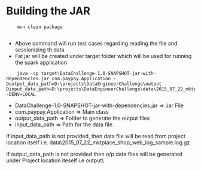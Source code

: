 # Building the JAR

```
    mvn clean package
    
```
* Above command will run test cases regarding reading the file and sessionizing th data
* Fat jar will be created under target folder which will be used for running the spark application
    
    
```
    java -cp target\DataChallenge-1.0-SNAPSHOT-jar-with-dependencies.jar com.paypay.Application -Doutput_data_path=D:\projects\DataEngineerChallenge\output -Dinput_data_path=D:\projects\DataEngineerChallenge\data\2015_07_22_mktplace_shop_web_log_sample.log.gz -DENV=LOCAL
``` 
* DataChallenge-1.0-SNAPSHOT-jar-with-dependencies.jar => Jar File
* com.paypay.Application => Main class
* output_data_path => Folder to generate the output files
* input_data_path => Path for the data file.

If input_data_path is not provided, then data file will be read from project location itself i.e. data\2015_07_22_mktplace_shop_web_log_sample.log.gz

If output_data_path is not provided then o/p data files will be generated under Project location iteself i.e output\ 

